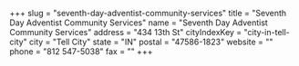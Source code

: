 +++
slug = "seventh-day-adventist-community-services"
title = "Seventh Day Adventist Community Services"
name = "Seventh Day Adventist Community Services"
address = "434 13th St"
cityIndexKey = "city-in-tell-city"
city = "Tell City"
state = "IN"
postal = "47586-1823"
website = ""
phone = "812 547-5038"
fax = ""
+++
